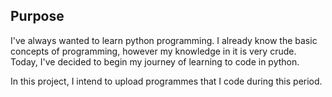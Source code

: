 ## Purpose 
I've always wanted to learn python programming. I already know the basic concepts of programming, however my knowledge in it is very crude.
Today, I've decided to begin my journey of learning to code in python. 

In this project, I intend to upload programmes that I code during this period.

